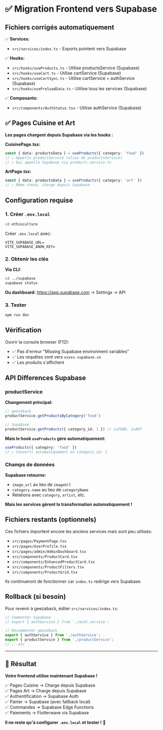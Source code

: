 # ✅ Migration Frontend vers Supabase

## Fichiers corrigés automatiquement

✅ **Services:**
- `src/services/index.ts` - Exports pointent vers Supabase

✅ **Hooks:**
- `src/hooks/useProducts.ts` - Utilise productsService (Supabase)
- `src/hooks/useCart.ts` - Utilise cartService (Supabase)
- `src/hooks/useCartSync.ts` - Utilise cartService + authService (Supabase)
- `src/hooks/usePreloadData.ts` - Utilise tous les services (Supabase)

✅ **Composants:**
- `src/components/AuthStatus.tsx` - Utilise authService (Supabase)

## ✅ Pages Cuisine et Art

**Les pages chargent depuis Supabase via les hooks :**

**CuisinePage.tsx:**
```typescript
const { data: productsData } = useProducts({ category: 'food' })
// ↓ Appelle productService (alias de productsService)
// ↓ Qui appelle Supabase via products.service.ts
```

**ArtPage.tsx:**
```typescript
const { data: productsData } = useProducts({ category: 'art' })
// ↓ Même chose, charge depuis Supabase
```

## Configuration requise

### 1. Créer `.env.local`

```bash
cd ethioculture
```

Créer `.env.local` avec:
```env
VITE_SUPABASE_URL=
VITE_SUPABASE_ANON_KEY=
```

### 2. Obtenir les clés

**Via CLI:**
```bash
cd ../supabase
supabase status
```

**Ou dashboard:** https://app.supabase.com → Settings → API

### 3. Tester

```bash
npm run dev
```

## Vérification

Ouvrir la console browser (F12):
- ✅ Pas d'erreur "Missing Supabase environment variables"
- ✅ Les requêtes vont vers `xxxxx.supabase.co`
- ✅ Les produits s'affichent

## API Differences Supabase

### productService

**Changement principal:**
```typescript
// geezaback
productService.getProductsByCategory('food')

// Supabase
productService.getProducts({ category_id: 1 }) // 1=FOOD, 2=ART
```

**Mais le hook `useProducts` gère automatiquement:**
```typescript
useProducts({ category: 'food' })
// ↓ Converti automatiquement en category_id: 1
```

### Champs de données

**Supabase retourne:**
- `image_url` au lieu de `imageUrl`
- `category.name` au lieu de `categoryName`
- Relations avec `category`, `artist`, etc.

**Mais les services gèrent la transformation automatiquement !**

## Fichiers restants (optionnels)

Ces fichiers importent encore les anciens services mais sont peu utilisés:

- `src/pages/PaymentPage.tsx`
- `src/pages/UserProfile.tsx`
- `src/pages/admin/AdminDashboard.tsx`
- `src/components/ProductCard.tsx`
- `src/components/EnhancedProductCard.tsx`
- `src/components/ProductFilters.tsx`
- `src/components/ProductGrid.tsx`

Ils continueront de fonctionner car `index.ts` redirige vers Supabase.

## Rollback (si besoin)

Pour revenir à geezaback, éditer `src/services/index.ts`:

```typescript
// Commenter Supabase
// export { authService } from './auth.service';

// Décommenter geezaback
export { authService } from './authService';
export { productService } from './productService';
// ...etc
```

---

## 🎉 Résultat

**Votre frontend utilise maintenant Supabase !**

✅ Pages Cuisine → Charge depuis Supabase  
✅ Pages Art → Charge depuis Supabase  
✅ Authentification → Supabase Auth  
✅ Panier → Supabase (avec fallback local)  
✅ Commandes → Supabase Edge Functions  
✅ Paiements → Flutterwave via Supabase

**Il ne reste qu'à configurer `.env.local` et tester !** 🚀

















